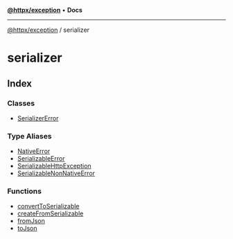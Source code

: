 [**@httpx/exception**](../README.md) • **Docs**

---

[@httpx/exception](../README.md) / serializer

# serializer

## Index

### Classes

- [SerializerError](classes/SerializerError.md)

### Type Aliases

- [NativeError](type-aliases/NativeError.md)
- [SerializableError](type-aliases/SerializableError.md)
- [SerializableHttpException](type-aliases/SerializableHttpException.md)
- [SerializableNonNativeError](type-aliases/SerializableNonNativeError.md)

### Functions

- [convertToSerializable](functions/convertToSerializable.md)
- [createFromSerializable](functions/createFromSerializable.md)
- [fromJson](functions/fromJson.md)
- [toJson](functions/toJson.md)
